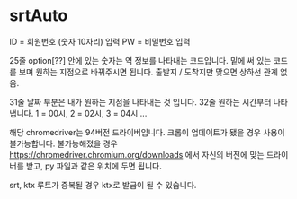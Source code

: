 # srtAuto

ID = 회원번호 (숫자 10자리) 입력
PW = 비밀번호 입력

25줄 option[??] 안에 있는 숫자는 역 정보를 나타내는 코드입니다.
밑에 써 있는 코드를 보며 원하는 지점으로 바꿔주시면 됩니다. 출발지 / 도착지만 맞으면 상하선 관계 없음.

31줄 날짜 부분은 내가 원하는 지점을 나타내는 것 입니다.
32줄 원하는 시간부터 나타냅니다. 1 = 00시, 2 = 02시, 3 = 04시 ... 

해당 chromedriver는 94버전 드라이버입니다. 크롬이 업데이트가 됐을 경우 사용이 불가능합니다.
불가능해졌을 경우 https://chromedriver.chromium.org/downloads 에서 자신의 버전에 맞는 드라이버를 받고,
py 파일과 같은 위치에 두면 됩니다.

srt, ktx 루트가 중복될 경우 ktx로 발급이 될 수 있습니다.
